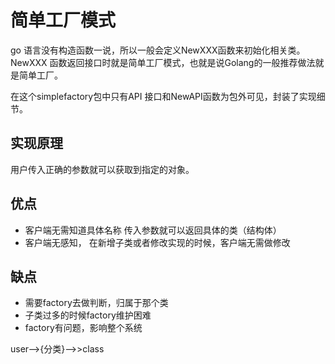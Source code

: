 # 简单工厂模式

go 语言没有构造函数一说，所以一般会定义NewXXX函数来初始化相关类。
NewXXX 函数返回接口时就是简单工厂模式，也就是说Golang的一般推荐做法就是简单工厂。

在这个simplefactory包中只有API 接口和NewAPI函数为包外可见，封装了实现细节。

## 实现原理
用户传入正确的参数就可以获取到指定的对象。

## 优点
* 客户端无需知道具体名称 传入参数就可以返回具体的类（结构体）
* 客户端无感知， 在新增子类或者修改实现的时候，客户端无需做修改

## 缺点
* 需要factory去做判断，归属于那个类
* 子类过多的时候factory维护困难
* factory有问题，影响整个系统


user-->{分类}-->>class
